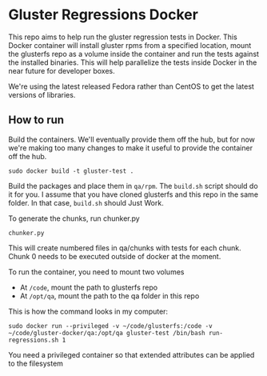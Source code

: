 # Gluster Regressions Docker
This repo aims to help run the gluster regression tests in Docker. This Docker
container will install gluster rpms from a specified location, mount the
glusterfs repo as a volume inside the container and run the tests against the
installed binaries. This will help parallelize the tests inside Docker in the
near future for developer boxes.

We're using the latest released Fedora rather than CentOS to get the latest
versions of libraries.

## How to run
Build the containers. We'll eventually provide them off the hub, but for now
we're making too many changes to make it useful to provide the container off
the hub.

    sudo docker build -t gluster-test .

Build the packages and place them in `qa/rpm`. The `build.sh` script should do
it for you. I assume that you have cloned glusterfs and this repo in the same
folder. In that case, `build.sh` should Just Work.

To generate the chunks, run chunker.py

    chunker.py

This will create numbered files in qa/chunks with tests for each chunk. Chunk
0 needs to be executed outside of docker at the moment.

To run the container, you need to mount two volumes
* At `/code`, mount the path to glusterfs repo
* At `/opt/qa`, mount the path to the qa folder in this repo

This is how the command looks in my computer:

    sudo docker run --privileged -v ~/code/glusterfs:/code -v ~/code/gluster-docker/qa:/opt/qa gluster-test /bin/bash run-regressions.sh 1

You need a privileged container so that extended attributes can be applied to
the filesystem
